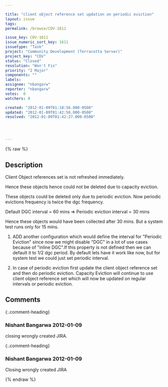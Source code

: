 ```yaml
---

title: "client object reference set updation on periodic eviction"
layout: issue
tags: 
permalink: /browse/CDV-1611

issue_key: CDV-1611
issue_numeric_sort_key: 1611
issuetype: "Task"
project: "Community Development (Terracotta Server)"
project_key: "CDV"
status: "Closed"
resolution: "Won't Fix"
priority: "2 Major"
components: ""
labels: 
assignee: "nbangarw"
reporter: "nbangarw"
votes:  0
watchers: 0

created: "2012-01-09T01:18:56.000-0500"
updated: "2012-01-09T01:42:58.000-0500"
resolved: "2012-01-09T01:42:27.000-0500"




---
```


{% raw %}

## Description

<div markdown="1" class="description">

Client Object references set is not refreshed immediately.

Hence these objects hence could not be deleted due to capacity eviction.

These objects could be deleted only due to periodic eviction.
Now periodic evictions frequency is twice the dgc frequency.

Default DGC interval = 60 mins
=> Periodic eviction interval = 30 mins

Hence these objects would have been collected after 30 mins. But a system test runs only for 15 mins.

1) ADD another configuration which would define the interval for "Periodic Eviction" since now we might disable "DGC" in a lot of use cases because of "inline DGC".If this property is not defined then we can default it to 1/2 dgc period. By default lets have it work like now, but for system test we could just set periodic interval.

2) In case of periodic eviction first update the client object reference set and then do periodic eviction. Capacity Eviction will continue to use client object reference set which will now be updated on regular intervals or periodic eviction.

</div>

## Comments


{:.comment-heading}
### **Nishant Bangarwa** <span class="date">2012-01-09</span>

<div markdown="1" class="comment">

closing wrongly created JIRA. 

</div>


{:.comment-heading}
### **Nishant Bangarwa** <span class="date">2012-01-09</span>

<div markdown="1" class="comment">

Closing wrongly created JIRA

</div>



{% endraw %}
